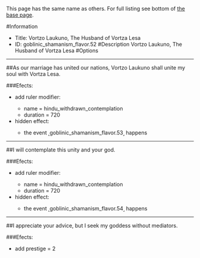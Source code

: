 This page has the same name as others. For full listing see bottom of [the base page](vortzo_laukuno_the_husband_of_vortza_lesa.md).

#Information
 - Title: Vortzo Laukuno, The Husband of Vortza Lesa
 - ID: goblinic_shamanism_flavor.52
#Description
Vortzo Laukuno, The Husband of Vortza Lesa
#Options

___
##As our marriage has united our nations, Vortzo Laukuno shall unite my soul with Vortza Lesa.

###Efects:<ul><li>add ruler modifier:</li><ul><li>name = hindu_withdrawn_contemplation</li><li>duration = 720</li></ul><li>hidden effect:</li><ul><li>the event ˻goblinic_shamanism_flavor.53˼ happens</li></ul></ul>

___
##I will contemplate this unity and your god.

###Efects:<ul><li>add ruler modifier:</li><ul><li>name = hindu_withdrawn_contemplation</li><li>duration = 720</li></ul><li>hidden effect:</li><ul><li>the event ˻goblinic_shamanism_flavor.54˼ happens</li></ul></ul>

___
##I appreciate your advice, but I seek my goddess without mediators.

###Efects:<ul><li>add prestige = 2</li></ul>

